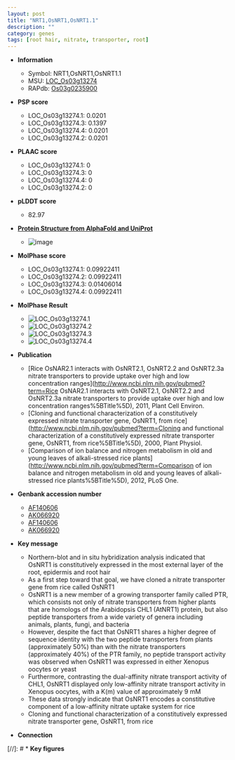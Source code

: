 ```yaml
---
layout: post
title: "NRT1,OsNRT1,OsNRT1.1"
description: ""
category: genes
tags: [root hair, nitrate, transporter, root]
---
```


* **Information**  
    + Symbol: NRT1,OsNRT1,OsNRT1.1  
    + MSU: [LOC_Os03g13274](http://rice.plantbiology.msu.edu/cgi-bin/ORF_infopage.cgi?orf=LOC_Os03g13274)  
    + RAPdb: [Os03g0235900](http://rapdb.dna.affrc.go.jp/viewer/gbrowse_details/irgsp1?name=Os03g0235900)  

* **PSP score**  
    + LOC_Os03g13274.1: 0.0201 
    + LOC_Os03g13274.3: 0.1397 
    + LOC_Os03g13274.4: 0.0201 
    + LOC_Os03g13274.2: 0.0201 

* **PLAAC score**  
    + LOC_Os03g13274.1: 0 
    + LOC_Os03g13274.3: 0 
    + LOC_Os03g13274.4: 0 
    + LOC_Os03g13274.2: 0 

* **pLDDT score**
    + 82.97

* **[Protein Structure from AlphaFold and UniProt](https://www.uniprot.org/uniprotkb/Q10PF9/entry#structure)**
    + ![image](https://ricepsp.github.io/images/Q1/AF-Q10PF9-F1.png)

* **MolPhase score**
    + LOC_Os03g13274.1: 0.09922411
    + LOC_Os03g13274.2: 0.09922411
    + LOC_Os03g13274.3: 0.01406014
    + LOC_Os03g13274.4: 0.09922411

* **MolPhase Result**
    + ![LOC_Os03g13274.1](https://304243504.github.io/Pictures/LOC_Os03g/LOC_Os03g13274.1.png)
    + ![LOC_Os03g13274.2](https://304243504.github.io/Pictures/LOC_Os03g/LOC_Os03g13274.2.png)
    + ![LOC_Os03g13274.3](https://304243504.github.io/Pictures/LOC_Os03g/LOC_Os03g13274.3.png)
    + ![LOC_Os03g13274.4](https://304243504.github.io/Pictures/LOC_Os03g/LOC_Os03g13274.4.png)

* **Publication**  
    + [Rice OsNAR2.1 interacts with OsNRT2.1, OsNRT2.2 and OsNRT2.3a nitrate transporters to provide uptake over high and low concentration ranges](http://www.ncbi.nlm.nih.gov/pubmed?term=Rice OsNAR2.1 interacts with OsNRT2.1, OsNRT2.2 and OsNRT2.3a nitrate transporters to provide uptake over high and low concentration ranges%5BTitle%5D), 2011, Plant Cell Environ.
    + [Cloning and functional characterization of a constitutively expressed nitrate transporter gene, OsNRT1, from rice](http://www.ncbi.nlm.nih.gov/pubmed?term=Cloning and functional characterization of a constitutively expressed nitrate transporter gene, OsNRT1, from rice%5BTitle%5D), 2000, Plant Physiol.
    + [Comparison of ion balance and nitrogen metabolism in old and young leaves of alkali-stressed rice plants](http://www.ncbi.nlm.nih.gov/pubmed?term=Comparison of ion balance and nitrogen metabolism in old and young leaves of alkali-stressed rice plants%5BTitle%5D), 2012, PLoS One.

* **Genbank accession number**  
    + [AF140606](http://www.ncbi.nlm.nih.gov/nuccore/AF140606)
    + [AK066920](http://www.ncbi.nlm.nih.gov/nuccore/AK066920)
    + [AF140606](http://www.ncbi.nlm.nih.gov/nuccore/AF140606)
    + [AK066920](http://www.ncbi.nlm.nih.gov/nuccore/AK066920)

* **Key message**  
    + Northern-blot and in situ hybridization analysis indicated that OsNRT1 is constitutively expressed in the most external layer of the root, epidermis and root hair
    + As a first step toward that goal, we have cloned a nitrate transporter gene from rice called OsNRT1
    + OsNRT1 is a new member of a growing transporter family called PTR, which consists not only of nitrate transporters from higher plants that are homologs of the Arabidopsis CHL1 (AtNRT1) protein, but also peptide transporters from a wide variety of genera including animals, plants, fungi, and bacteria
    + However, despite the fact that OsNRT1 shares a higher degree of sequence identity with the two peptide transporters from plants (approximately 50%) than with the nitrate transporters (approximately 40%) of the PTR family, no peptide transport activity was observed when OsNRT1 was expressed in either Xenopus oocytes or yeast
    + Furthermore, contrasting the dual-affinity nitrate transport activity of CHL1, OsNRT1 displayed only low-affinity nitrate transport activity in Xenopus oocytes, with a K(m) value of approximately 9 mM
    + These data strongly indicate that OsNRT1 encodes a constitutive component of a low-affinity nitrate uptake system for rice
    + Cloning and functional characterization of a constitutively expressed nitrate transporter gene, OsNRT1, from rice

* **Connection**  

[//]: # * **Key figures**  


